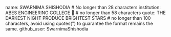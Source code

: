 
name: SWARNIMA SHISHODIA # No longer than 28 characters
institution: ABES ENGINEERING COLLEGE 🚩 # no longer than 58 characters
quote: THE DARKEST NIGHT PRODUCE BRIGHTEST STARS # no longer than 100 characters, avoid using quotes(") to guarantee the format remains the same.
github_user: SwarnimaShishodia
